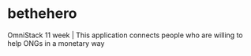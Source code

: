 # bethehero
OmniStack 11 week | This application connects people who are willing to help ONGs in a monetary way
